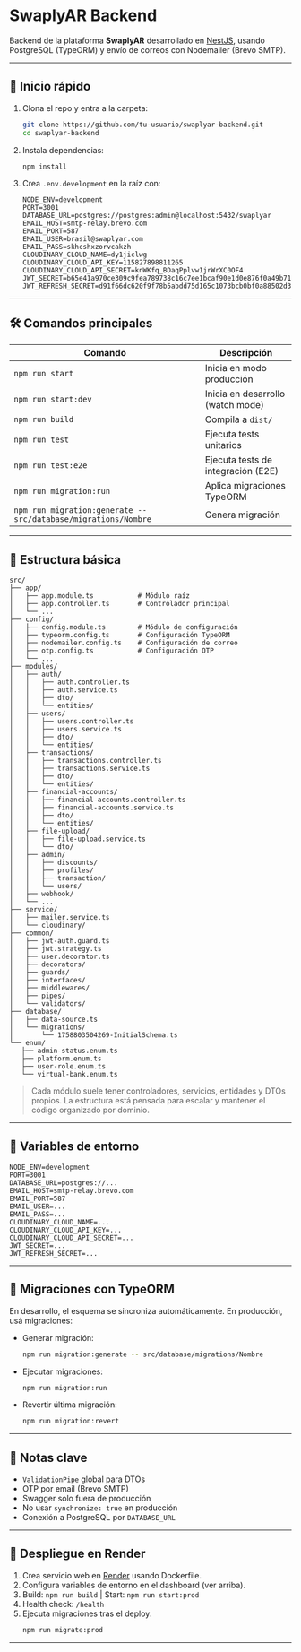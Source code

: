 
# SwaplyAR Backend

Backend de la plataforma **SwaplyAR** desarrollado en [NestJS](https://nestjs.com/), usando PostgreSQL (TypeORM) y envío de correos con Nodemailer (Brevo SMTP).

---

## 🚀 Inicio rápido

1. Clona el repo y entra a la carpeta:
   ```bash
   git clone https://github.com/tu-usuario/swaplyar-backend.git
   cd swaplyar-backend
   ```
2. Instala dependencias:
   ```bash
   npm install
   ```
3. Crea `.env.development` en la raíz con:
   ```env
   NODE_ENV=development
   PORT=3001
   DATABASE_URL=postgres://postgres:admin@localhost:5432/swaplyar
   EMAIL_HOST=smtp-relay.brevo.com
   EMAIL_PORT=587
   EMAIL_USER=brasil@swaplyar.com
   EMAIL_PASS=skhcshxzorvcakzh
   CLOUDINARY_CLOUD_NAME=dy1jiclwg
   CLOUDINARY_CLOUD_API_KEY=115827898811265
   CLOUDINARY_CLOUD_API_SECRET=knWKfq_BDaqPplvw1jrWrXC0OF4
   JWT_SECRET=b65e41a970ce309c9fea789738c16c7ee1bcaf90e1d0e876f0a49b71d45bdb0a
   JWT_REFRESH_SECRET=d91f66dc620f9f78b5abdd75d165c1073bcb0bf0a88502d381a6dace7f3be9d8
   ```

---

## 🛠️ Comandos principales

| Comando                  | Descripción                        |
|--------------------------|------------------------------------|
| `npm run start`          | Inicia en modo producción           |
| `npm run start:dev`      | Inicia en desarrollo (watch mode)   |
| `npm run build`          | Compila a `dist/`                   |
| `npm run test`           | Ejecuta tests unitarios             |
| `npm run test:e2e`       | Ejecuta tests de integración (E2E)  |
| `npm run migration:run`  | Aplica migraciones TypeORM          |
| `npm run migration:generate -- src/database/migrations/Nombre` | Genera migración |

---

## 📁 Estructura básica

```
src/
├── app/
│   ├── app.module.ts           # Módulo raíz
│   ├── app.controller.ts       # Controlador principal
│   └── ...
├── config/
│   ├── config.module.ts        # Módulo de configuración
│   ├── typeorm.config.ts       # Configuración TypeORM
│   ├── nodemailer.config.ts    # Configuración de correo
│   ├── otp.config.ts           # Configuración OTP
│   └── ...
├── modules/
│   ├── auth/
│   │   ├── auth.controller.ts
│   │   ├── auth.service.ts
│   │   ├── dto/
│   │   └── entities/
│   ├── users/
│   │   ├── users.controller.ts
│   │   ├── users.service.ts
│   │   ├── dto/
│   │   └── entities/
│   ├── transactions/
│   │   ├── transactions.controller.ts
│   │   ├── transactions.service.ts
│   │   ├── dto/
│   │   └── entities/
│   ├── financial-accounts/
│   │   ├── financial-accounts.controller.ts
│   │   ├── financial-accounts.service.ts
│   │   ├── dto/
│   │   └── entities/
│   ├── file-upload/
│   │   ├── file-upload.service.ts
│   │   └── dto/
│   ├── admin/
│   │   ├── discounts/
│   │   ├── profiles/
│   │   ├── transaction/
│   │   └── users/
│   ├── webhook/
│   └── ...
├── service/
│   ├── mailer.service.ts
│   └── cloudinary/
├── common/
│   ├── jwt-auth.guard.ts
│   ├── jwt.strategy.ts
│   ├── user.decorator.ts
│   ├── decorators/
│   ├── guards/
│   ├── interfaces/
│   ├── middlewares/
│   ├── pipes/
│   └── validators/
├── database/
│   ├── data-source.ts
│   └── migrations/
│       └── 1758803504269-InitialSchema.ts
└── enum/
   ├── admin-status.enum.ts
   ├── platform.enum.ts
   ├── user-role.enum.ts
   └── virtual-bank.enum.ts
```
> Cada módulo suele tener controladores, servicios, entidades y DTOs propios. La estructura está pensada para escalar y mantener el código organizado por dominio.

---

## 🔐 Variables de entorno

```env
NODE_ENV=development
PORT=3001
DATABASE_URL=postgres://...
EMAIL_HOST=smtp-relay.brevo.com
EMAIL_PORT=587
EMAIL_USER=...
EMAIL_PASS=...
CLOUDINARY_CLOUD_NAME=...
CLOUDINARY_CLOUD_API_KEY=...
CLOUDINARY_CLOUD_API_SECRET=...
JWT_SECRET=...
JWT_REFRESH_SECRET=...
```

---

## 🧬 Migraciones con TypeORM

En desarrollo, el esquema se sincroniza automáticamente. En producción, usá migraciones:

- Generar migración:
  ```bash
  npm run migration:generate -- src/database/migrations/Nombre
  ```
- Ejecutar migraciones:
  ```bash
  npm run migration:run
  ```
- Revertir última migración:
  ```bash
  npm run migration:revert
  ```

---

## 📝 Notas clave

- `ValidationPipe` global para DTOs
- OTP por email (Brevo SMTP)
- Swagger solo fuera de producción
- No usar `synchronize: true` en producción
- Conexión a PostgreSQL por `DATABASE_URL`

---

## 🚀 Despliegue en Render

1. Crea servicio web en [Render](https://dashboard.render.com) usando Dockerfile.
2. Configura variables de entorno en el dashboard (ver arriba).
3. Build: `npm run build`  |  Start: `npm run start:prod`
4. Health check: `/health`
5. Ejecuta migraciones tras el deploy:
   ```bash
   npm run migrate:prod
   ```

---
